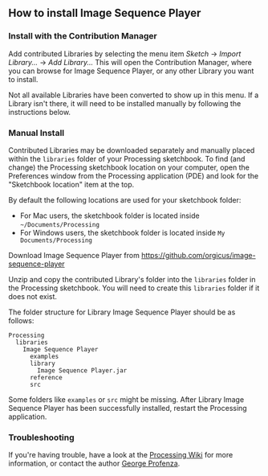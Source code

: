## How to install Image Sequence Player

### Install with the Contribution Manager

Add contributed Libraries by selecting the menu item _Sketch_ → _Import Library..._ → _Add Library..._ This will open the Contribution Manager, where you can browse for Image Sequence Player, or any other Library you want to install.

Not all available Libraries have been converted to show up in this menu. If a Library isn't there, it will need to be installed manually by following the instructions below.

### Manual Install

Contributed Libraries may be downloaded separately and manually placed within the `libraries` folder of your Processing sketchbook. To find (and change) the Processing sketchbook location on your computer, open the Preferences window from the Processing application (PDE) and look for the "Sketchbook location" item at the top.

By default the following locations are used for your sketchbook folder: 
  * For Mac users, the sketchbook folder is located inside `~/Documents/Processing` 
  * For Windows users, the sketchbook folder is located inside `My Documents/Processing`

Download Image Sequence Player from https://github.com/orgicus/image-sequence-player

Unzip and copy the contributed Library's folder into the `libraries` folder in the Processing sketchbook. You will need to create this `libraries` folder if it does not exist.

The folder structure for Library Image Sequence Player should be as follows:

```
Processing
  libraries
    Image Sequence Player
      examples
      library
        Image Sequence Player.jar
      reference
      src
```
             
Some folders like `examples` or `src` might be missing. After Library Image Sequence Player has been successfully installed, restart the Processing application.

### Troubleshooting

If you're having trouble, have a look at the [Processing Wiki](https://github.com/processing/processing/wiki/How-to-Install-a-Contributed-Library) for more information, or contact the author [George Profenza](http://www.hirschandmann.com).
